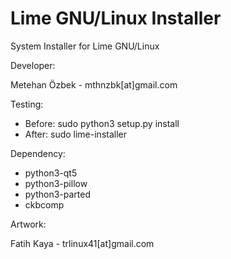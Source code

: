 # Lime GNU/Linux Installer

System Installer for Lime GNU/Linux

Developer:

Metehan Özbek - mthnzbk[at]gmail.com

Testing:

* Before: sudo python3 setup.py install
* After: sudo lime-installer

Dependency:

* python3-qt5
* python3-pillow
* python3-parted
* ckbcomp


Artwork:

Fatih Kaya - trlinux41[at]gmail.com